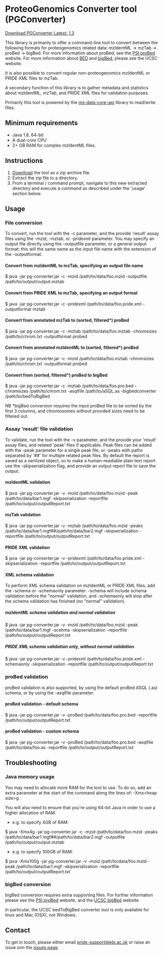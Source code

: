 # ProteoGenomics Converter tool (PGConverter)
[Download PGConverter Latest: 1.3](https://drive.google.com/open?id=0ByPwkIg-BdVzc1lQNHNCMlRaVTQ)

This library is primarily to offer a command-line tool to convert between the following formats for proteogenomics related data:
mzIdentML -> mzTab -> proBed -> bigBed. For more information about proBed, see the [PSI proBed](http://www.psidev.info/probed) website. For more information about [BED](https://genome.ucsc.edu/FAQ/FAQformat.html#format1) and [bigBed](https://genome.ucsc.edu/goldenpath/help/bigBed.html), please see the UCSC website.

It is also possible to convert regular non-proteogenomics mzIdentML or PRIDE XML files to mzTab.

A secondary function of this library is to gather metadata and statistics about mzIdentML, mzTab, and PRIDE XML files for validation purposes.

Primarily this tool is powered by the [ms-data-core-api](https://github.com/PRIDE-Utilities/ms-data-core-api) library to read/write files.

## Minimum requirements
* Java 1.8, 64-bit
* A dual-core CPU
* 2+ GB RAM for complex mzIdentML files.

## Instructions
1. [Download](https://drive.google.com/open?id=0ByPwkIg-BdVzc1lQNHNCMlRaVTQ) the tool as a zip archive file.
2. Extract the zip file to a directory.
3. From a terminal / command prompt, navigate to this new extracted directory and execute a command as described under the 'usage' section below.

## Usage
### File conversion
To convert, run the tool with the -c parameter, and the provide 'result' assay files using the -mzid, -mztab, or -pridexml parameter. You may specify an output file directly using the -outputfile parameter, or a general output format: this will the same name as the input file name with the extension of the -outputformat.

#### Convert from mzIdentML to mzTab, specifying an output file name
$ java -jar pg-converter.jar -c -mzid /path/to/data/foo.mzid -outputfile /path/to/output/output.mztab
#### Convert from PRIDE XML to mzTab, specifying an output format
$ java -jar pg-converter.jar -c -pridexml /path/to/data/foo.pride.xml -outputformat mztab
#### Convert from annotated mzTab to (sorted, filtered*) proBed
$ java -jar pg-converter.jar -c -mztab /path/to/data/foo.mztab -chromsizes /path/to/chrom.txt -outputformat probed
#### Convert from annotated mzIdentML to (sorted, filtered*) proBed
$ java -jar pg-converter.jar -c -mzid /path/to/data/foo.mztab -chromsizes /path/to/chrom.txt -outputformat probed
#### Convert from (sorted, filtered*) proBed to bigBed
$ java -jar pg-converter.jar -c -mztab /path/to/data/foo.pro.bed -chromsizes /path/to/chrom.txt -asqlfile /path/to/aSQL.as -bigbedconverter /path/to/bedToBigBed

NB *bigBed conversion requires the input proBed file to be sorted by the first 3 columns, and chromosomes without provided sizes need to be filtered out.

### Assay 'result' file validation
To validate, run the tool with the -v parameter, and the provide your 'result' assay files, and related 'peak' files if applicable. Peak files can be added with the -peak parameter for a single peak file, or -peaks with paths separated by '##' for multiple related peak files.
By default the report is saved as a serilized object, so to make a human-readiable plain text report use the -skipserialization flag, and provide an output report file to save the output.
#### mzIdentML validation
$ java -jar pg-converter.jar -v -mzid /path/to/data/foo.mzid -peak /path/to/data/bar1.mgf -skipserialization -reportfile /path/to/output/outputReport.txt
#### mzTab validation
$ java -jar pg-converter.jar -v -mztab /path/to/data/foo.mzid -peaks /path/to/data/bar1.mgf##/path/to/data/bar2.mgf -skipserialization -reportfile /path/to/output/outputReport.txt
#### PRIDE XML validation
$ java -jar pg-converter.jar -v -pridexml /path/to/data/foo.pride.xml -skipserialization -reportfile /path/to/output/outputReport.txt
#### XML schema validation
To perform XML schema validation on mzIdentML or PRIDE XML files, add the -schema or -schemaonly parameter. -schema will include schema validation before the "normal" validation, and -schemaonly will stop after the schema validation has finished (no "normal" validation).
##### mzIdentML schema validation and normal validation
$ java -jar pg-converter.jar -v -mzid /path/to/data/foo.mzid -peak /path/to/data/bar1.mgf -scehma -skipserialization -reportfile /path/to/output/outputReport.txt
##### PRIDE XML schema validation only, without normal validation
$ java -jar pg-converter.jar -v -pridexml /path/to/data/foo.pride.xml -schemaonly -skipserialization -reportfile /path/to/output/outputReport.txt
### proBed validation
proBed validation is also supported, by using the default proBed ASQL (.as) schema, or by using the -asqlfile parameter.
#### proBed validation - default schema
$ java -jar pg-converter.jar -v -proBed /path/to/data/foo.pro.bed -reportfile /path/to/output/outputReport.txt
#### proBed validation - custom schema
$ java -jar pg-converter.jar -v -proBed /path/to/data/foo.pro.bed -asqlfile /path/to/data/foo.as -reportfile /path/to/output/outputReport.txt
## Troubleshooting
### Java memory usage
You may need to allocate more RAM for the tool to use. To do so, add an extra parameter at the start of the command along the lines of: -Xmx\<heap size\>g

You will also need to ensure that you're using 64-bit Java in order to use a higher allocation of RAM.

* e.g. to specify 4GB of RAM:

$ java -Xmx4g -jar pg-converter.jar -c -mzid /path/to/data/foo.mzid -peaks /path/to/data/bar1.mgf##/path/to/data/bar2.mgf -outputfile /path/to/output/output.mztab

* e.g. to specify 100GB of RAM:

$ java -Xmx100g -jar pg-converter.jar  -v -mzid /path/to/data/foo.mzid -peak /path/to/data/bar1.mgf -skipserialization -reportfile /path/to/output/outputReport.txt

### bigBed conversion
bigBed conversion requires extra supporting files. For further information please see the [PSI proBed](http://www.psidev.info/probed) website, and the [UCSC bigBed](https://genome.ucsc.edu/goldenpath/help/bigBed.html) website.

In particular, the UCSC bedToBigBed converter tool is only available for linux and Mac (OSX), not Windows.

## Contact
To get in touch, please either email <pride-support@ebi.ac.uk> or raise an issue onn the [issues page](https://github.com/PRIDE-Toolsuite/PGConverter/issues).

